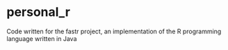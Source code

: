 personal_r
==========

Code written for the fastr project, an implementation of the R programming language written in Java
